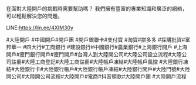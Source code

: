 在面對大陸開戶的挑戰時需要幫助嗎？
我們擁有豐富的專業知識和廣泛的網絡，可以輕鬆解決您的問題。

LINE:https://lin.ee/4XIM30y

#大陸開戶 #中國開戶#開戶團 #開戶銀聯卡#支付寶 #淘寶#拼多多 #採購批貨#富邦華一 #四大行#工商銀行 #建設銀行#中國銀行#農業銀行#上海銀行開戶
#上海開戶#廈門銀行開戶#廈門開戶#台灣人到大陸開公司#大陸公司設立流程#大陸公司註冊#大陸工商登記#大陸工商註冊#大陸帳戶凍結#大陸帳戶風控
#大陸銀行凍結#大陸銀行卡#大陸銀行帳戶#大陸銀行帳戶凍結#大陸銀行開戶#大陸門號#大陸開公司#大陸開公司流程#大陸開戶#電商#抖音領款#大陸開戶團 #大陸開戶流程
